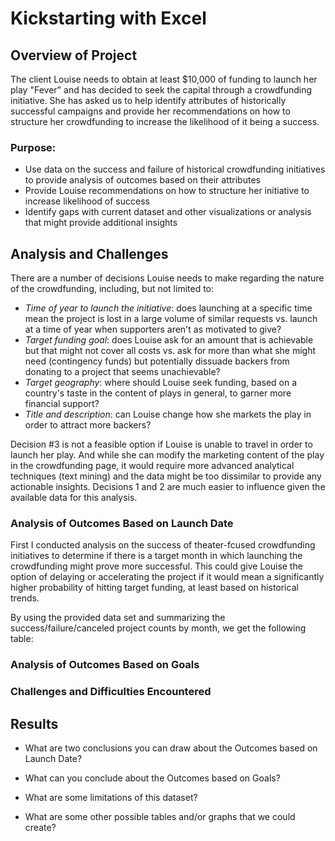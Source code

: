 # Kickstarting with Excel

## Overview of Project
The client Louise needs to obtain at least $10,000 of funding to launch her play "Fever" and has decided to seek the capital through a crowdfunding initiative.  She has asked us to help identify attributes of historically successful campaigns and provide her recommendations on how to structure her crowdfunding to increase the likelihood of it being a success.

### Purpose:
- Use data on the success and failure of historical crowdfunding initiatives to provide analysis of outcomes based on their attributes
- Provide Louise recommendations on how to structure her initiative to increase likelihood of success
- Identify gaps with current dataset and other visualizations or analysis that might provide additional insights

## Analysis and Challenges
There are a number of decisions Louise needs to make regarding the nature of the crowdfunding, including, but not limited to:
- *Time of year to launch the initiative*: does launching at a specific time mean the project is lost in a large volume of similar requests vs. launch at a time of year when supporters aren't as motivated to give?
- *Target funding goal*: does Louise ask for an amount that is achievable but that might not cover all costs vs. ask for more than what she might need (contingency funds) but potentially dissuade backers from donating to a project that seems unachievable?
- *Target geography*: where should Louise seek funding, based on a country's taste in the content of plays in general, to garner more financial support?
- *Title and description*: can Louise change how she markets the play in order to attract more backers?

Decision #3 is not a feasible option if Louise is unable to travel in order to launch her play.  And while she can modify the marketing content of the play in the crowdfunding page, it would require more advanced analytical techniques (text mining) and the data might be too dissimilar to provide any actionable insights.  Decisions 1 and 2 are much easier to influence given the available data for this analysis.

### Analysis of Outcomes Based on Launch Date
First I conducted analysis on the success of theater-fcused crowdfunding initiatives to determine if there is a target month in which launching the crowdfunding might prove more successful.  This could give Louise the option of delaying or accelerating the project if it would mean a significantly higher probability of hitting target funding, at least based on historical trends.

By using the provided data set and summarizing the success/failure/canceled project counts by month, we get the following table:

### Analysis of Outcomes Based on Goals

### Challenges and Difficulties Encountered

## Results

- What are two conclusions you can draw about the Outcomes based on Launch Date?

- What can you conclude about the Outcomes based on Goals?

- What are some limitations of this dataset?

- What are some other possible tables and/or graphs that we could create?
